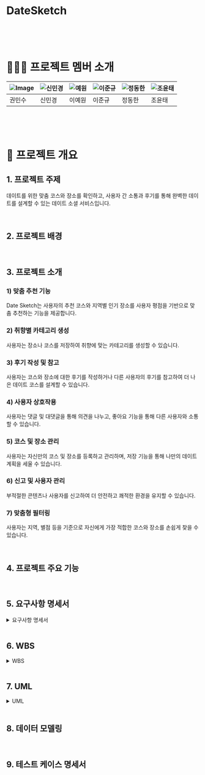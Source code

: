 # DateSketch

<br>
<br>
<br>

# 👩🏻‍💻 프로젝트 멤버 소개
| ![Image](https://github.com/user-attachments/assets/497297ce-3e2b-4c13-9057-b1d9a5729779) |![신민경](https://github.com/user-attachments/assets/8be69f2f-8f94-4ab2-95f4-648b800a7c94)|![예원](https://github.com/user-attachments/assets/40917cf0-813f-4713-bc38-eafece41d26c) |![이준규](https://github.com/user-attachments/assets/0c42c668-5ed2-4b2f-856f-e5eefdcfc77b)|![정동한](https://github.com/user-attachments/assets/da0a8c0a-a445-4d2d-912d-81c92b00642a)|![조윤태](https://github.com/user-attachments/assets/997de1dd-aab1-4cae-b92f-f4efe016d86c)|
|---|---|---|---|---|---|
| 권민수 | 신민경 | 이예원 | 이준규 | 정동한 | 조윤태

<br>
<br>
<br>

# 📑 프로젝트 개요

## 1. 프로젝트 주제

데이트를 위한 맞춤 코스와 장소를 확인하고, 사용자 간 소통과 후기를 통해 완벽한 데이트를 설계할 수 있는 데이트 소셜 서비스입니다.

<br>

## 2. 프로젝트 배경


<br>

## 3. 프로젝트 소개
### 1) 맞춤 추천 기능
Date Sketch는 사용자의 추천 코스와 지역별 인기 장소를 사용자 평점을 기반으로 맞춤 추천하는 기능을 제공합니다.
### 2) 취향별 카테고리 생성
사용자는 장소나 코스를 저장하여 취향에 맞는 카테고리를 생성할 수 있습니다.
### 3) 후기 작성 및 참고
사용자는 코스와 장소에 대한 후기를 작성하거나 다른 사용자의 후기를 참고하여 더 나은 데이트 코스를 설계할 수 있습니다.
### 4) 사용자 상호작용
사용자는 댓글 및 대댓글을 통해 의견을 나누고, 좋아요 기능을 통해 다른 사용자와 소통할 수 있습니다.
### 5) 코스 및 장소 관리
사용자는 자신만의 코스 및 장소를 등록하고 관리하며, 저장 기능을 통해 나만의 데이트 계획을 세울 수 있습니다.
### 6) 신고 및 사용자 관리
부적절한 콘텐츠나 사용자를 신고하여 더 안전하고 쾌적한 환경을 유지할 수 있습니다.
### 7) 맞춤형 필터링
사용자는 지역, 별점 등을 기준으로 자신에게 가장 적합한 코스와 장소를 손쉽게 찾을 수 있습니다.


<br>

## 4. 프로젝트 주요 기능

<br>

## 5. 요구사항 명세서

<details>
<summary>요구사항 명세서</summary>
<div markdown="1">

<img width="1287" alt="Image" src="https://github.com/user-attachments/assets/7be16ae2-d0cf-4b43-bbd7-0b4a94eb7d66" />
<img width="1375" alt="Image" src="https://github.com/user-attachments/assets/e3c3adf0-118a-40be-b272-1bff5c3f7852" />

</div>
</details>

<br>

## 6. WBS

<details>
<summary>WBS</summary>
<div markdown="1">
  
<img width="1403" alt="스크린샷 2025-01-19 오후 7 53 42" src="https://github.com/user-attachments/assets/0116cced-28cf-42f1-a9ed-fb5638bf6abe" />


</div>
</details>

<br>

## 7. UML

<details>
<summary>UML</summary>
<div markdown="1">
  
<img width="858" alt="Image" src="https://github.com/user-attachments/assets/ad182a24-6933-4448-867a-1c1aec0c9ef9" />

</div>
</details>

<br>

## 8. 데이터 모델링


<br>

## 9. 테스트 케이스 명세서


<br>








